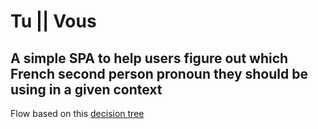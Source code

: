 # Tu || Vous

## A simple SPA to help users figure out which French second person pronoun they should be using in a given context

Flow based on this [decision tree](http://imgur.com/gallery/P0Py8bb)
